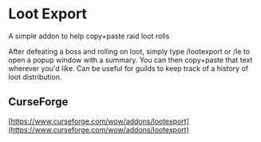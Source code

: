 # Loot Export
A simple addon to help copy+paste raid loot rolls

After defeating a boss and rolling on loot, simply type /lootexport or /le to open a popup window with a summary. You can then copy+paste that text wherever you'd like. Can be useful for guilds to keep track of a history of loot distribution.

## CurseForge
[https://www.curseforge.com/wow/addons/lootexport](https://www.curseforge.com/wow/addons/lootexport)